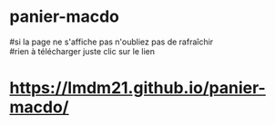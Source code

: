 # panier-macdo
#si la page ne s'affiche pas n'oubliez pas de rafraîchir                                                                                                          
#rien à télécharger juste clic sur le lien

# https://lmdm21.github.io/panier-macdo/
